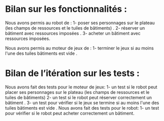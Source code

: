 

# Bilan sur les fonctionnalités :


Nous avons permis au robot de :
1-	poser ses personnages sur le plateau (les champs de ressources et le tuiles de bâtiments) .
2-	réserver un bâtiment avec ressources imposées .
3-	acheter un bâtiment avec ressources imposées.

Nous avons permis au moteur de jeux de :
1-	terminer le jeux si au moins l'une des tuiles bâtiments est vide .


# Bilan de l’itération sur les tests :

Nous avons fait des tests pour le moteur de jeux:
1- un test si le robot peut placer ses personnages sur le plateau (les champs de ressources  et le tuiles de bâtiments)
2-	un test si le robot peut réserver correctement un bâtiment .
3-	un test pour vérifier si le jeux se termine si au moins l'une des tuiles bâtiments est vide .
Nous avons fait des tests pour le robot:
1-	un test pour vérifier si le robot peut acheter correctement un bâtiment.
